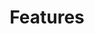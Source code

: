 ---
title: "Features"
layout: "about"
draft: false

# who_we_are
who_we_are:
  enable: true
  subtitle: ""
  title: "Build native mobile apps without code."
  description: "Rapidly create frictionless UI/UX using the visual drag-and-drop editor and connect to cloud and back end systems using our intelligent no-code connectors."
  button: "Get started for free"
  button_link: "https://gethugothemes.com/products/andromeda/"

  image: "images/FloPro image.png"

# what_we_do
what_we_do:
  enable: true
  subtitle: "Rapid Agile Development"
  title: "Build any mobile app with no code. "
  description: "FloPro lets you create native iOS and Android apps and includes a rich library of artefacts and user interface features for building simple to complex enterprise grade apps."
  block:
  - title: "Design and iterate the UX"
    content: "Storyboard your mobile app scene by scene, build out logic using conditional operators determine what happens as users navigate your app through clicks and swipes. Use the FloPro library of comprehensive visual elements. "

  - title: "Manage authorisation, security and data"
    content: "Use a plurality of back end systems including and not limited to Firebase, Airtable, Backendless, Oracle Microsoft, Software AG, IBM, SAP, Salesforce using standard authentication mechanisms such as OAuth 2.0."
    
  - title: "Integrate with multiple back end systems"
    content: "Using the FloPro Intelligent Connection Engine connect to multiple cloud and back end systems using REST/Open API and GraphQL."


# our_mission
our_mission:
  enable: false
  subtitle: "OUR MISSION"
  title: "Main Vision And Mission Of Our Company"
  description: "We were freelance designers and developers, constantly finding ourselve deep vague feedback. leaving a notes from the sticky note piece ."

  image: "images/about/02.jpg"

# about_video
about_video:
  enable: false
  subtitle: "A Short Video"
  title: "You Take Care Of The Payments, We Take Care Of The Rest."
  description: "Protect your design vision and leave nothing up to interpretation with interaction recipes. Quickly share and access all your team members interactions by using libraries, ensuring consistcy throughout the."
  video_url: "https://www.youtube.com/embed/dyZcRRWiuuw"
  video_thumbnail: "images/about/video-popup-2.jpg"


# brands
brands_carousel:
  enable: false
  subtitle: "Our Clients"
  title: "Trusted by Thousands Companies"
  section: "/" # brand images comming form _index.md


# our team
our_team:
  enable: false
  subtitle: "Our members"
  title: "The People Behind"
  description: "We were freelance designers and developers, constantly finding <br> ourselves deep in vague feedback. This made every client and team"
  team:
  - name: "Valentin Staykov"
    image: "images/about/team/01.jpg"
    designation: "Operations"
  - name: "Bukiakta Bansalo"
    image: "images/about/team/02.jpg"
    designation: "Product"
  - name: "Ortrin Okaster"
    image: "images/about/team/03.jpg"
    designation: "Engineering"


# our office
our_office:
  enable: false
  subtitle: "Our Offices"
  title: "Made with Love Of around the world With Many Offices"
  description: "We were freelance designers and developers, constantly finding <br> ourselves deep in vague feedback. This made every client and team"
  office_locations:
  - city: "NewYork, USA"
    country_flag: "images/about/flags/us.png"
    address_line_one: "219 Bald Hill Drive"
    address_line_two: "Oakland Gardens, NY 11364"
  - city: "Australia, Perth"
    country_flag: "images/about/flags/au.png"
    address_line_one: "Flat 23 80 Anthony Circlet"
    address_line_two: "Port Guiseppe, TAS 2691"
  - city: "Berlin, Germany"
    country_flag: "images/about/flags/germany.png"
    address_line_one: "Jl Raya Dewi Sartika Ged"
    address_line_two: "Harapan Masa, Br Germeny"
  - city: "China, Wohan"
    country_flag: "images/about/flags/china.png"
    address_line_one: "1hao Wen Ti Huo Dong"
    address_line_two: "Zhong Xin 1ceng Jian Xing"

---